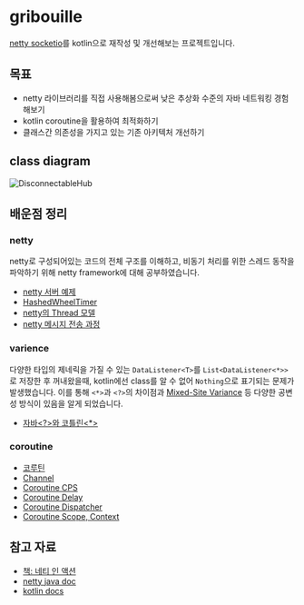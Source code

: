 # gribouille

[netty socketio](https://github.com/mrniko/netty-socketio)를 kotlin으로 재작성 및 개선해보는 프로젝트입니다.

## 목표

- netty 라이브러리를 직접 사용해봄으로써 낮은 추상화 수준의 자바 네트워킹 경험해보기
- kotlin coroutine을 활용하여 최적화하기
- 클래스간 의존성을 가지고 있는 기존 아키텍처 개선하기

## class diagram

![DisconnectableHub](https://github.com/rlaisqls/gribouille/assets/81006587/7e70c549-6f2f-4573-bf51-223cd04281db)

## 배운점 정리

### netty

netty로 구성되어있는 코드의 전체 구조를 이해하고, 비동기 처리를 위한 스레드 동작을 파악하기 위해 netty framework에 대해 공부하였습니다.
- [netty 서버 예제](https://github.com/rlaisqls/TIL/blob/main/%EA%B0%9C%EB%B0%9C/netty/netty%E2%80%85server%E2%80%85%EC%98%88%EC%A0%9C.md)
- [HashedWheelTimer](https://github.com/rlaisqls/TIL/blob/main/%EA%B0%9C%EB%B0%9C/netty/HashedWheelTimer.md)
- [netty의 Thread 모델](https://github.com/rlaisqls/TIL/blob/main/%EA%B0%9C%EB%B0%9C/netty/netty%EC%9D%98%E2%80%85thread%E2%80%85%EB%AA%A8%EB%8D%B8.md)
- [netty 메시지 전송 과정](https://github.com/rlaisqls/TIL/blob/main/%EA%B0%9C%EB%B0%9C/netty/netty%E2%80%85%EB%A9%94%EC%8B%9C%EC%A7%80%E2%80%85%EC%A0%84%EC%86%A1%E2%80%85%ED%9D%90%EB%A6%84.md)

### varience

다양한 타입의 제네릭을 가질 수 있는 `DataListener<T>`를 `List<DataListener<*>>`로 저장한 후 꺼내왔을때, kotlin에선 class를 알 수 없어 `Nothing`으로 표기되는 문제가 발생했습니다. 이를 통해 `<*>`과 `<?>`의 차이점과 [Mixed-Site Variance](https://rosstate.org/publications/mixedsite/) 등 다양한 공변성 방식이 있음을 알게 되었습니다.
- [자바<?>와 코틀린<*>](https://github.com/rlaisqls/TIL/blob/main/%EC%96%B8%EC%96%B4%E2%80%85Language/%EC%9E%90%EB%B0%94%3C%EF%BC%9F%3E%EC%99%80%E2%80%85%EC%BD%94%ED%8B%80%EB%A6%B0%3C*%3E.md)

### coroutine

- [코루틴](https://github.com/rlaisqls/TIL/blob/main/개발/비동기/coroutine/코루틴.md)
- [Channel](https://github.com/rlaisqls/TIL/blob/main/개발/비동기/coroutine/Channel.md)
- [Coroutine CPS](https://github.com/rlaisqls/TIL/blob/main/개발/비동기/coroutine/Coroutine%E2%80%85CPS.md)
- [Coroutine Delay](https://github.com/rlaisqls/TIL/blob/main/개발/비동기/coroutine/Coroutine%E2%80%85Delay.md)
- [Coroutine Dispatcher](https://github.com/rlaisqls/TIL/blob/main/%EA%B0%9C%EB%B0%9C/%EB%B9%84%EB%8F%99%EA%B8%B0/coroutine/Coroutine%E2%80%85Dispatcher.md)
- [Coroutine Scope, Context](https://github.com/rlaisqls/TIL/blob/main/개발/비동기/coroutine/Coroutine%E2%80%85Scope,%E2%80%85Context.md)


## 참고 자료

- [책: 네티 인 액션](http://www.yes24.com/Product/Goods/25662949)
- [netty java doc](https://netty.io/5.0/api/index.html)
- [kotlin docs](https://kotlinlang.org/docs/home.html)